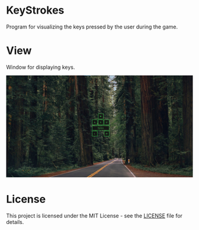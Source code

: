 # KeyStrokes
Program for visualizing the keys pressed by the user during the game.

# View
Window for displaying keys.

![alt text](https://raw.githubusercontent.com/DeniedAccessLife/KeyStrokes/master/viev.png)

# License
This project is licensed under the MIT License - see the [LICENSE](LICENSE) file for details.
